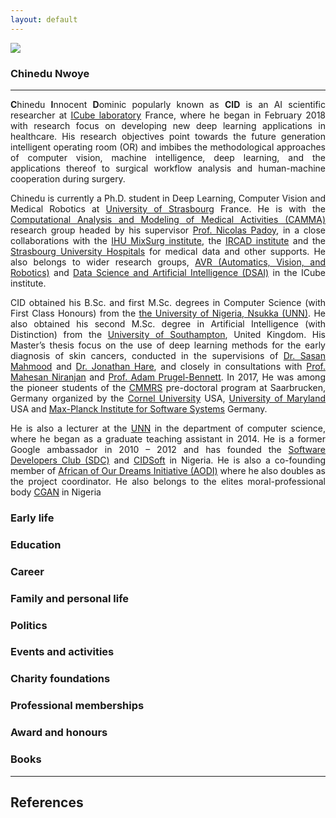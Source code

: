 ```yaml
---
layout: default
---
```


[![](https://img.shields.io/badge/MY-BIOGRAPHY-blue?style=for-the-badge)](#)


### Chinedu Nwoye
-----------------


<div  style="float:none; font-size:100%; text-align:justify">
<b>C</b>hinedu <b>I</b>nnocent <b>D</b>ominic popularly known as <b>CID</b> is an AI scientific researcher at <a href="http://icube.unistra.fr/en/">ICube laboratory</a> France, where he began in February 2018 with research focus on developing new deep learning applications in healthcare. His research objectives point towards the future generation intelligent operating room (OR) and imbibes the methodological approaches of computer vision, machine intelligence, deep learning, and the applications thereof to surgical workflow analysis and human-machine cooperation during surgery.
  
<p>Chinedu is currently a Ph.D. student in Deep Learning, Computer Vision and Medical Robotics at <a href="https://www.unistra.fr/index.php?id=english">University of Strasbourg</a> France. He is with the <a href="http://camma.u-strasbg.fr/">Computational Analysis and Modeling of Medical Activities (CAMMA)</a> research group headed by his supervisor <a href="http://camma.u-strasbg.fr/npadoy">Prof. Nicolas Padoy</a>, in a close collaborations with the <a href="https://www.ihu-strasbourg.eu/institut/presentation/">IHU MixSurg institute</a>, the <a href="http://www.ircad.fr/?lng=en">IRCAD institute</a> and the <a href="#">Strasbourg University Hospitals</a> for medical data and other supports. He also belongs to wider research groups, <a href="http://icube-avr.unistra.fr/en/index.php/Main_Page">AVR (Automatics, Vision, and Robotics)</a>  and <a href="http://icube-web.unistra.fr/dsai/index.php/Main_Page">Data Science and Artificial Intelligence (DSAI)</a> in the ICube institute.</p>
  
<p>CID obtained his B.Sc. and first M.Sc. degrees in Computer Science (with First Class Honours) from the <a href="https://www.unn.edu.ng/"> the University of Nigeria, Nsukka (UNN)</a>. He also obtained his second M.Sc. degree in Artificial Intelligence (with Distinction) from the <a href="https://www.southampton.ac.uk/">University of Southampton</a>, United Kingdom. His Master’s thesis focus on the use of deep learning methods for the early diagnosis of skin cancers, conducted in the supervisions of <a href="https://www.southampton.ac.uk/~sm3y07/">Dr. Sasan Mahmood</a> and <a href="https://www.ecs.soton.ac.uk/people/jsh2">Dr. Jonathan Hare</a>, and closely in consultations with <a href="https://www.southampton.ac.uk/ifls/about/staff/mn.page">Prof. Mahesan Niranjan</a> and <a href="https://cmg.soton.ac.uk/people/apb1/">Prof. Adam Prugel-Bennett</a>. In 2017, He was among the pioneer students of the <a href="https://cmmrs.mpi-sws.org/">CMMRS</a> pre-doctoral program at Saarbrucken, Germany organized by the <a href="https://www.cornell.edu/">Cornel University</a> USA, <a href="https://www.umd.edu/"> University of Maryland</a> USA and <a href="https://www.mpi-sws.org/">Max-Planck Institute for Software Systems</a> Germany. </p>
  
<p>He is also a lecturer at the <a href="https://www.unn.edu.ng/">UNN</a> in the department of computer science, where he began as a graduate teaching assistant in 2014. He is a former Google ambassador in 2010 – 2012 and has founded the <a href="#">Software Developers Club (SDC)</a> and  <a href="https://cidsoft.com">CIDSoft</a> in Nigeria. He is also a co-founding member of <a href="https://africaofourdreaminitiative.org/">African of Our Dreams Initiative (AODI)</a> where he also doubles as the project coordinator. He also belongs to the elites moral-professional body <a href="https://www.cgan.com.ng">CGAN</a> in Nigeria </p>

</div>



### Early life

### Education

### Career

### Family and personal life

### Politics

### Events and activities

### Charity foundations

### Professional memberships

### Award and honours

### Books


----

## References
